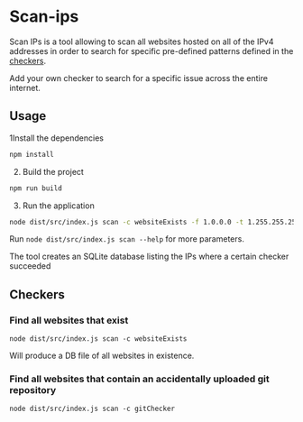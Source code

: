 # Scan-ips

Scan IPs is a tool allowing to scan all websites hosted on all of the IPv4 addresses
in order to search for specific pre-defined patterns defined in the [checkers](./src/checkers).

Add your own checker to search for a specific issue across the entire internet.

## Usage

1Install the dependencies

```bash
npm install
```

2. Build the project

```bash
npm run build
```

3. Run the application

```bash
node dist/src/index.js scan -c websiteExists -f 1.0.0.0 -t 1.255.255.255
```

Run `node dist/src/index.js scan --help` for more parameters.

The tool creates an SQLite database listing the IPs where a certain checker succeeded

## Checkers

### Find all websites that exist

```shell
node dist/src/index.js scan -c websiteExists
```

Will produce a DB file of all websites in existence.

### Find all websites that contain an accidentally uploaded git repository

```shell
node dist/src/index.js scan -c gitChecker
```
